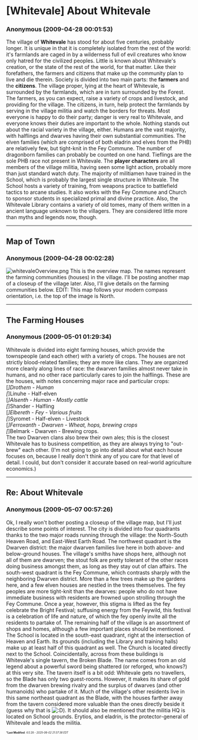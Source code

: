 # [Whitevale] About Whitevale

### **Anonymous** (2009-04-28 00:01:53)

The village of **Whitevale** has stood for about five centuries, probably longer. It is unique in that it is completely isolated from the rest of the world: it's farmlands are caged in by a wilderness full of evil creatures who know only hatred for the civilized peoples. Little is known about Whitevale's creation, or the state of the rest of the world, for that matter. Like their forefathers, the farmers and citizens that make up the community plan to live and die therein.
Society is divided into two main parts: the **farmers** and the **citizens**. The village proper, lying at the heart of Whitevale, is surrounded by the farmlands, which are in turn surrounded by the Forest. The farmers, as you can expect, raise a variety of crops and livestock, and providing for the village. The citizens, in turn, help protect the farmlands by serving in the village militia and watch the borders for threats. Most everyone is happy to do their party; danger is very real to Whitevale, and everyone knows their duties are important to the whole.
Nothing stands out about the racial variety in the village, either. Humans are the vast majority, with halflings and dwarves having their own substantial communities. The elven families (which are comprised of both eladrin and elves from the PHB) are relatively few, but tight-knit in the Fey Commune. The number of dragonborn families can probably be counted on one hand. Tieflings are the sole PHB race not present in Whitevale.
The **player characters** are all members of the village militia, having seen some light action, probably more than just standard watch duty. The majority of militiamen have trained in the School, which is probably the largest single structure in Whitevale. The School hosts a variety of training, from weapons practice to battlefield tactics to arcane studies. It also works with the Fey Commune and Church to sponsor students in specialized primal and divine practice. Also, the Whitevale Library contains a variety of old tomes, many of them written in a ancient language unknown to the villagers. They are considered little more than myths and legends now, though.

---

## Map of Town

### **Anonymous** (2009-04-28 00:02:28)

![whitevaleOverview.png](http://img.photobucket.com/albums/v335/reverend_tobias/whitevaleOverview.png)
This is the overview map. The names represent the farming communities (houses) in the village. I'll be posting another map of a closeup of the village later. Also, I'll give details on the farming communities below.
EDIT: This map follows your modern compass orientation, i.e. the top of the image is North.

---

## The Farming Houses

### **Anonymous** (2009-05-01 01:29:34)

Whitevale is divided into eight farming houses, which provide the townspeople (and each other) with a variety of crops. The houses are not strictly blood-related families; they are more like clans. They are organized more cleanly along lines of race: the dwarven families almost never take in humans, and no other race particularly cares to join the halflings.
These are the houses, with notes concerning major race and particular crops:
[*]Drothem - Human  
[*]Linuhe - Half-elven  
[*]Alsenth - Human - Mostly cattle  
[*]Shander - Halfling  
[*]Elbereth - Fey - Various fruits  
[*]Syromet - Half-elven - Livestock  
[*]Ferroxanth - Dwarven - Wheat, hops, brewing crops  
[*]Belmark - Dwarven - Brewing crops.  
The two Dwarven clans also brew their own ales; this is the closest Whitevale has to business competition, as they are always trying to "out-brew" each other. (I'm not going to go into detail about what each house focuses on, because I really don't think any of you care for that level of detail. I could, but don't consider it accurate based on real-world agriculture economics.)

---

## Re: About Whitevale

### **Anonymous** (2009-05-07 00:57:26)

Ok, I really won't bother posting a closeup of the village map, but I'll just describe some points of interest.
The city is divided into four quadrants thanks to the two major roads running through the village: the North-South Heaven Road, and East-West Earth Road. The northwest quadrant is the Dwarven district: the major dwarven families live here in both above- and below-ground houses. The village's smiths have shops here, although not all of them are dwarven; the stout folk are pretty tolerant of the other races doing business amongst them, as long as they stay out of clan affairs. The south-west quadrant is the Fey Commune, which contrasts sharply with the neighboring Dwarven district. More than a few trees make up the gardens here, and a few elven houses are nestled in the trees themselves. The fey peoples are more tight-knit than the dwarves: people who do not have immediate business with residents are frowned upon strolling through the Fey Commune. Once a year, however, this stigma is lifted as the fey celebrate the Bright Festival; suffusing energy from the Feywild, this festival is a celebration of life and nature, of which the fey openly invite all the residents to partake of.
The remaining half of the village is an assortment of shops and homes, although a few important places should be mentioned. The School is located in the south-east quadrant, right at the intersection of Heaven and Earth. Its grounds (including the Library and training halls) make up at least half of this quadrant as well. The Church is located directly next to the School. Coincidentally, across from these buildings is Whitevale's single tavern, the Broken Blade. The name comes from an old legend about a powerful sword being shattered (or reforged, who knows?) at this very site. The tavern itself is a bit odd: Whitevale gets no travellers, so the Blade has only two guest-rooms. However, it makes its share of gold from the dwarven brewing rivalry and the surplus of dwarves (and other humanoids) who partake of it. Much of the village's other residents live in this same northeast quadrant as the Blade, with the houses farther away from the tavern considered more valuable than the ones directly beside it (guess why that is <!-- s:D -->![:D](https://i.ibb.co/MDcFvFDD/icon-e-biggrin.gif)<!-- s:D -->).
It should also be mentioned that the militia HQ is located on School grounds. Erytios, and eladrin, is the protector-general of Whitevale and leads the militia.



<span style="font-size: 0.5em;">***Last Modified**: 4.0.28 - *2025-06-02 21:37:38 EDT*</span>